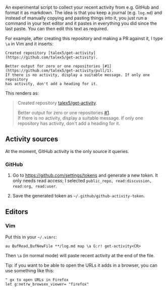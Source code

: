An experimental script to collect your recent activity from e.g. GitHub and format it as markdown.
The idea is that you keep a journal (e.g. `log.md`) and instead of manually copying and pasting things
into it, you just run a command in your text editor and it pastes in everything you did since the last
paste. You can then edit this text as required.

For example, after creating this repository and making a PR against it, I type `\a` in Vim and it inserts:

```
Created repository [talex5/get-activity](https://github.com/talex5/get-activity).

Better output for zero or one repositories [#1](https://github.com/talex5/get-activity/pull/1).  
If there is no activity, display a suitable message. If only one repository
has activity, don't add a heading for it.
```

This renders as:

> Created repository [talex5/get-activity](https://github.com/talex5/get-activity).
> 
> Better output for zero or one repositories [#1](https://github.com/talex5/get-activity/pull/1).  
> If there is no activity, display a suitable message. If only one repository
> has activity, don't add a heading for it.

## Activity sources

At the moment, GitHub activity is the only source it queries.

### GitHub

1. Go to <https://github.com/settings/tokens> and generate a new token.
   It only needs read access; I selected `public_repo, read:discussion, read:org, read:user`.

2. Save the generated token as `~/.github/github-activity-token`.

## Editors

### Vim

Put this in your `~/.vimrc`:

```
au BufRead,BufNewFile **/log.md map \a G:r! get-activity<CR>
```

Then `\a` (in normal mode) will paste recent activity at the end of the file.

Tip: if you want to be able to open the URLs it adds in a browser, you can use something like this:

```vim
" gx to open URLs in Firefox
let g:netrw_browsex_viewer= "firefox"
```
